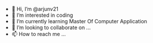 - 👋 Hi, I’m @arjunv21
- 👀 I’m interested in coding
- 🌱 I’m currently learning Master Of Computer Application
- 💞️ I’m looking to collaborate on ...
- 📫 How to reach me ...

<!---
arjunv21/arjunv21 is a ✨ special ✨ repository because its `README.md` (this file) appears on your GitHub profile.
You can click the Preview link to take a look at your changes.
--->
